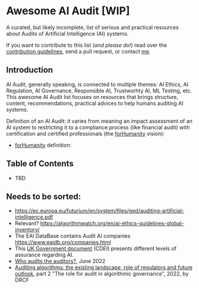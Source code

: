 # Awesome AI Audit [WIP]
A curated, but likely incomplete, list of serious and practical resources about Audits of Artificial Intelligence (AI) systems.

If you want to contribute to this list (*and please do!*) read over the [contribution guidelines](contributing.md), send a pull request, or contact [me](mailto:jean.matthieu.schertzer@gmail.com).

## Introduction

AI Audit, generally speaking, is connected to multiple themes: AI Ethics, AI Regulation, AI Governance, Responsible AI, Trustworhty AI, ML Testing, etc.
This awesome AI Audit list focuses on resources that brings structure, content, recommendations, practical advices to help humans auditing AI systems.

Definition of an AI Audit: it 
varies from meaning an impact assessment of an AI system to restricting it to a compliance process (like financial audit) with certification and certified professionals (the [forHumanity](https://forhumanity.center/independent-audit-of-ai-systems) vision):
- [forHumanity]() definition:

## Table of Contents

* TBD


## Needs to be sorted:
- https://ec.europa.eu/futurium/en/system/files/ged/auditing-artificial-intelligence.pdf
- Relevant? https://algorithmwatch.org/en/ai-ethics-guidelines-global-inventory/
- The EAI DataBase contains Audit AI companies https://www.eaidb.org/companies.html
- This [UK Government document](https://www.gov.uk/government/publications/the-roadmap-to-an-effective-ai-assurance-ecosystem/the-roadmap-to-an-effective-ai-assurance-ecosystem-extended-version) (CDEI) presents different levels of assurance regarding AI.
- [Who audits the auditors?](https://facctconference.org/static/pdfs_2022/facct22-126.pdf), June 2022
- [Auditing algorithms: the existing landscape,
role of regulators and future outlook](https://assets.publishing.service.gov.uk/government/uploads/system/uploads/attachment_data/file/1071554/DRCF_Algorithmic_audit.pdf), part 2 "The role for audit in algorithmic governance", 2022, by DRCF
